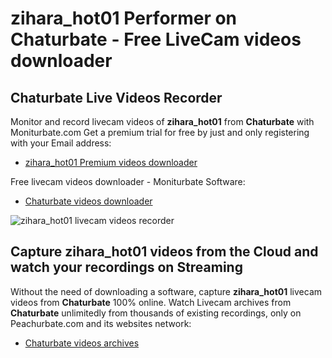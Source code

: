 # zihara_hot01 Performer on Chaturbate - Free LiveCam videos downloader

## Chaturbate Live Videos Recorder

Monitor and record livecam videos of **zihara_hot01** from **Chaturbate** with Moniturbate.com
Get a premium trial for free by just and only registering with your Email address:
* [zihara_hot01 Premium videos downloader](https://moniturbate.com/request-demo-licence-key.html)

Free livecam videos downloader - Moniturbate Software:
* [Chaturbate videos downloader](https://moniturbate.com/moniturbate-download-software.html)

![zihara_hot01 livecam videos recorder](https://peachurnet.com/templates/moniturbate-software.png)


## Capture zihara_hot01 videos from the Cloud and watch your recordings on Streaming

Without the need of downloading a software, capture **zihara_hot01** livecam videos from **Chaturbate** 100% online.
Watch Livecam archives from **Chaturbate** unlimitedly from thousands of existing recordings, only on Peachurbate.com and its websites network:
* [Chaturbate videos archives](https://peachurnet.com/)